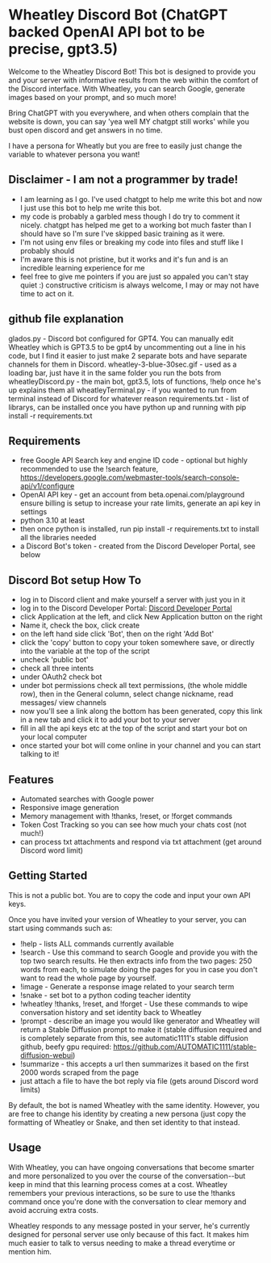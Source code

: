 # Wheatley Discord Bot (ChatGPT backed OpenAI API bot to be precise, gpt3.5)

Welcome to the Wheatley Discord Bot! This bot is designed to provide you and your server with informative results from the web within the comfort of the Discord interface. With Wheatley, you can search Google, generate images based on your prompt, and so much more!

Bring ChatGPT with you everywhere, and when others complain that the website is down, you can say 'yea well MY chatgpt still works' while you bust open discord and get answers in no time.

I have a persona for Wheatly but you are free to easily just change the variable to whatever persona you want!

## Disclaimer - I am not a programmer by trade! 
- I am learning as I go. I've used chatgpt to help me write this bot and now I just use this bot to help me write this bot.
- my code is probably a garbled mess though I do try to comment it nicely. chatgpt has helped me get to a working bot much faster than I should have so I'm sure I've skipped basic training as it were.
- I'm not using env files or breaking my code into files and stuff like I probably should
- I'm aware this is not pristine, but it works and it's fun and is an incredible learning experience for me
- feel free to give me pointers if you are just so appaled you can't stay quiet :) constructive criticism is always welcome, I may or may not have time to act on it.

## github file explanation

glados.py - Discord bot configured for GPT4. You can manually edit Wheatley which is GPT3.5 to be gpt4 by uncommenting out a line in his code, but I find it easier to just make 2 separate bots and have separate channels for them in Discord.
wheatley-3-blue-30sec.gif - used as a loading bar, just have it in the same folder you run the bots from
wheatleyDiscord.py - the main bot, gpt3.5, lots of functions, !help once he's up explains them all
wheatleyTerminal.py - if you wanted to run from terminal instead of Discord for whatever reason
requirements.txt - list of librarys, can be installed once you have python up and running with pip install -r requirements.txt

## Requirements

- free Google API Search key and engine ID code - optional but highly recommended to use the !search feature, https://developers.google.com/webmaster-tools/search-console-api/v1/configure
- OpenAI API key - get an account from beta.openai.com/playground ensure billing is setup to increase your rate limits, generate an api key in settings
- python 3.10 at least
- then once python is installed, run pip install -r requirements.txt to install all the libraries needed
- a Discord Bot's token - created from the Discord Developer Portal, see below

## Discord Bot setup How To
- log in to Discord client and make yourself a server with just you in it
- log in to the Discord Developer Portal: [Discord Developer Portal](https://discord.com/developers)
- click Application at the left, and click New Application button on the right
- Name it, check the box, click create
- on the left hand side click 'Bot', then on the right 'Add Bot'
- click the 'copy' button to copy your token somewhere save, or directly into the variable at the top of the script
- uncheck 'public bot'
- check all three intents
- under OAuth2 check bot
- under bot permissions check all text permissions, (the whole middle row), then in the General column, select change nickname, read messages/ view channels
- now you'll see a link along the bottom has been generated, copy this link in a new tab and click it to add your bot to your server
- fill in all the api keys etc at the top of the script and start your bot on your local computer
- once started your bot will come online in your channel and you can start talking to it!

## Features

- Automated searches with Google power
- Responsive image generation
- Memory management with !thanks, !reset, or !forget commands
- Token Cost Tracking so you can see how much your chats cost (not much!)
- can process txt attachments and respond via txt attachment (get around Discord word limit)

## Getting Started

This is not a public bot. You are to copy the code and input your own API keys.

Once you have invited your version of Wheatley to your server, you can start using commands such as:
- !help - lists ALL commands currently available
- !search - Use this command to search Google and provide you with the top two search results. He then extracts info from the two pages: 250 words from each, to simulate doing the pages for you in case you don't want to read the whole page by yourself.
- !image - Generate a response image related to your search term
- !snake - set bot to a python coding teacher identity
- !wheatley !thanks, !reset, and !forget - Use these commands to wipe conversation history and set identity back to Wheatley
- !prompt - describe an image you would like generator and Wheatley will return a Stable Diffusion prompt to make it (stable diffusion required and is completely separate from this, see automatic1111's stable diffusion github, beefy gpu required: https://github.com/AUTOMATIC1111/stable-diffusion-webui)
- !summarize - this accepts a url then summarizes it based on the first 2000 words scraped from the page
- just attach a file to have the bot reply via file (gets around Discord word limits)

By default, the bot is named Wheatley with the same identity. However, you are free to change his identity by creating a new persona (just copy the formatting of Wheatley or Snake, and then set identity to that instead.

## Usage

With Wheatley, you can have ongoing conversations that become smarter and more personalized to you over the course of the conversation--but keep in mind that this learning process comes at a cost. Wheatley remembers your previous interactions, so be sure to use the !thanks command once you're done with the conversation to clear memory and avoid accruing extra costs.

Wheatley responds to any message posted in your server, he's currently designed for personal server use only because of this fact. It makes him much easier to talk to versus needing to make a thread everytime or mention him.
